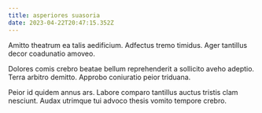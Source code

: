 ```yaml
---
title: asperiores suasoria
date: 2023-04-22T20:47:15.352Z
---
```


Amitto theatrum ea talis aedificium. Adfectus tremo timidus. Ager tantillus decor coadunatio amoveo.

Dolores comis crebro beatae bellum reprehenderit a sollicito aveho adeptio. Terra arbitro demitto. Approbo coniuratio peior triduana.

Peior id quidem annus ars. Labore comparo tantillus auctus tristis clam nesciunt. Audax utrimque tui advoco thesis vomito tempore crebro.